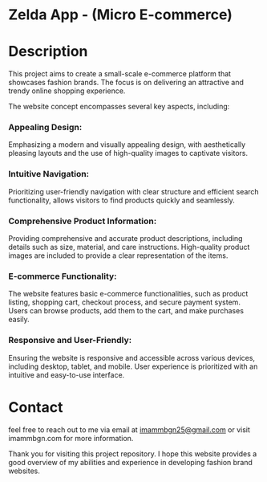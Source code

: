 # Zelda App - (Micro E-commerce)

# Description
This project aims to create a small-scale e-commerce platform that showcases fashion brands. The focus is on delivering an attractive and trendy online shopping experience.

The website concept encompasses several key aspects, including:

### Appealing Design:
Emphasizing a modern and visually appealing design, with aesthetically pleasing layouts and the use of high-quality images to captivate visitors.

### Intuitive Navigation:
Prioritizing user-friendly navigation with clear structure and efficient search functionality, allows visitors to find products quickly and seamlessly.

### Comprehensive Product Information:
Providing comprehensive and accurate product descriptions, including details such as size, material, and care instructions. High-quality product images are included to provide a clear representation of the items.

### E-commerce Functionality:
The website features basic e-commerce functionalities, such as product listing, shopping cart, checkout process, and secure payment system. Users can browse products, add them to the cart, and make purchases easily.

### Responsive and User-Friendly:
Ensuring the website is responsive and accessible across various devices, including desktop, tablet, and mobile. User experience is prioritized with an intuitive and easy-to-use interface.

# Contact
feel free to reach out to me via email at imammbgn25@gmail.com or visit imammbgn.com for more information.

Thank you for visiting this project repository. I hope this website provides a good overview of my abilities and experience in developing fashion brand websites.
